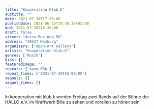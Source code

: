 ```yaml
---
title: "Kooperation Klub.K"
subtitle: ""
date: 2021-07-30T17:30:00
publishDate: 2021-06-25T19:40:36+02:00
end: 2021-07-30T18:30:00
draft: false
street: "Anton-Ree-Weg 50"
address: "20537 Hamburg"
organizers: ["Xpon-Art Gallery"]
artists: "Kooperation Klub.K"
genres: ['Musik']
kids: []
featuredImage: ""
repeats: ['xpon_06A']
repeat_times: ['2021-07-30T16:00:00']
sequels: []
sequel_times: []
---
```


In kooperation mit klub.k werden Freitag zwei Bands auf der Bühne der HALLO e.V. im Kraftwerk Bille zu sehen und vorallen zu hören sein